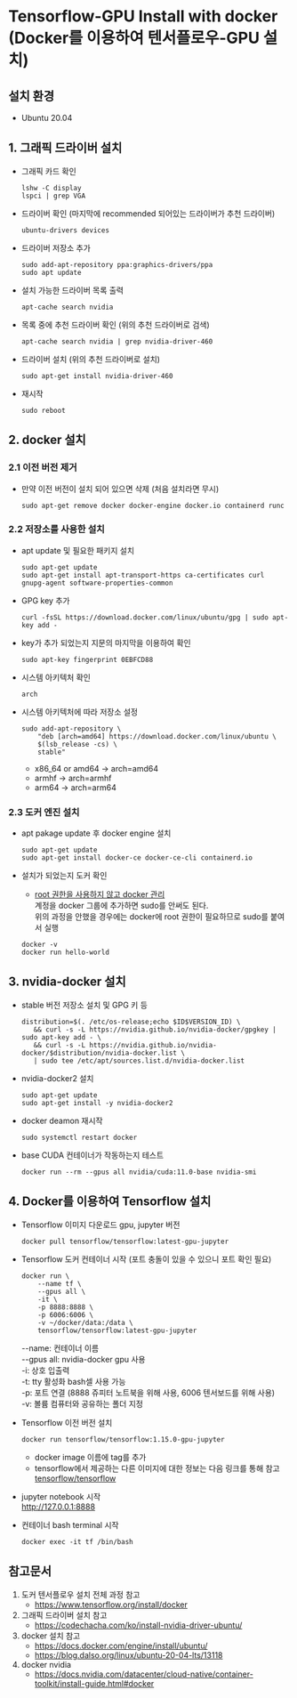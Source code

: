 # Tensorflow-GPU Install with docker (Docker를 이용하여 텐서플로우-GPU 설치)

## 설치 환경
* Ubuntu 20.04

## 1. 그래픽 드라이버 설치 
* 그래픽 카드 확인
	```
	lshw -C display
	lspci | grep VGA
	```
* 드라이버 확인 (마지막에 recommended 되어있는 드라이버가 추천 드라이버)
	```
	ubuntu-drivers devices
	```
* 드라이버 저장소 추가
	```
	sudo add-apt-repository ppa:graphics-drivers/ppa
	sudo apt update
	```
* 설치 가능한 드라이버 목록 출력 
	```
	apt-cache search nvidia
	```
* 목록 중에 추천 드라이버 확인 (위의 추천 드라이버로 검색)
	```
	apt-cache search nvidia | grep nvidia-driver-460
	```
* 드라이버 설치 (위의 추천 드라이버로 설치)
	```
	sudo apt-get install nvidia-driver-460
	```
* 재시작
	```
	sudo reboot
	```

## 2. docker 설치
### 2.1 이전 버전 제거
* 만약 이전 버전이 설치 되어 있으면 삭제 (처음 설치라면 무시)
	```
	sudo apt-get remove docker docker-engine docker.io containerd runc
	```
### 2.2 저장소를 사용한 설치
* apt update 및 필요한 패키지 설치
	```
	sudo apt-get update
	sudo apt-get install apt-transport-https ca-certificates curl gnupg-agent software-properties-common
	```
* GPG key 추가
	```
	curl -fsSL https://download.docker.com/linux/ubuntu/gpg | sudo apt-key add -
	```
* key가 추가 되었는지 지문의 마지막을 이용하여 확인
	```
	sudo apt-key fingerprint 0EBFCD88
	```
* 시스템 아키텍처 확인
	```
	arch
	```
* 시스템 아키텍처에 따라 저장소 설정
	```
	sudo add-apt-repository \
		"deb [arch=amd64] https://download.docker.com/linux/ubuntu \
		$(lsb_release -cs) \
		stable"
	```
	* x86_64 or amd64 -> arch=amd64
	* armhf -> arch=armhf
	* arm64 -> arch=arm64
### 2.3 도커 엔진 설치
* 	apt pakage update 후 docker engine 설치
	```
	sudo apt-get update
	sudo apt-get install docker-ce docker-ce-cli containerd.io
	```
* 설치가 되었는지 도커 확인   
	* [root 권한을 사용하지 않고 docker 관리](docker.md)  
	계정을 docker 그룹에 추가하면 sudo를 안써도 된다.   
	위의 과정을 안했을 경우에는 docker에 root 권한이 필요하므로 sudo를 붙여서 실행

	```
	docker -v
	docker run hello-world
	```

## 3. nvidia-docker 설치
* stable 버전 저장소 설치 및 GPG 키 등
	```
	distribution=$(. /etc/os-release;echo $ID$VERSION_ID) \
	   && curl -s -L https://nvidia.github.io/nvidia-docker/gpgkey | sudo apt-key add - \
	   && curl -s -L https://nvidia.github.io/nvidia-docker/$distribution/nvidia-docker.list \
	   | sudo tee /etc/apt/sources.list.d/nvidia-docker.list	
	```	   
* nvidia-docker2 설치
	```
	sudo apt-get update
	sudo apt-get install -y nvidia-docker2
	```
* docker deamon 재시작
	```
	sudo systemctl restart docker
	```	
* base CUDA 컨테이너가 작동하는지 테스트
	```
	docker run --rm --gpus all nvidia/cuda:11.0-base nvidia-smi
	```

## 4. Docker를 이용하여 Tensorflow 설치
* Tensorflow 이미지 다운로드 gpu, jupyter 버전
	```
	docker pull tensorflow/tensorflow:latest-gpu-jupyter
	```
* Tensorflow 도커 컨테이너 시작 (포트 충돌이 있을 수 있으니 포트 확인 필요)
	```
	docker run \
		--name tf \
		--gpus all \
		-it \
		-p 8888:8888 \
		-p 6006:6006 \
		-v ~/docker/data:/data \
		tensorflow/tensorflow:latest-gpu-jupyter
	```
	--name: 컨테이너 이름   
	--gpus all: nvidia-docker gpu 사용   
	-i: 상호 입출력   
	-t: tty 활성화 bash셀 사용 가능   
	-p: 포트 연결 (8888 쥬피터 노트북을 위해 사용, 6006 텐서보드를 위해 사용)   
	-v: 볼륨 컴퓨터와 공유하는 폴더 지정
* Tensorflow 이전 버전 설치  
	```
	docker run tensorflow/tensorflow:1.15.0-gpu-jupyter
	```
	* docker image 이름에 tag를 추가  
	* tensorflow에서 제공하는 다른 이미지에 대한 정보는 다음 링크를 통해 참고
	[tensorflow/tensorflow](https://hub.docker.com/r/tensorflow/tensorflow/)
* jupyter notebook 시작	  
	http://127.0.0.1:8888
	
* 컨테이너 bash terminal 시작  
	```
	docker exec -it tf /bin/bash
	```

## 참고문서
1. 도커 텐서플로우 설치 전체 과정 참고 
	* https://www.tensorflow.org/install/docker
2. 그래픽 드라이버 설치 참고
	* https://codechacha.com/ko/install-nvidia-driver-ubuntu/
3. docker 설치 참고
	* https://docs.docker.com/engine/install/ubuntu/
	* https://blog.dalso.org/linux/ubuntu-20-04-lts/13118
4. docker nvidia
	* https://docs.nvidia.com/datacenter/cloud-native/container-toolkit/install-guide.html#docker